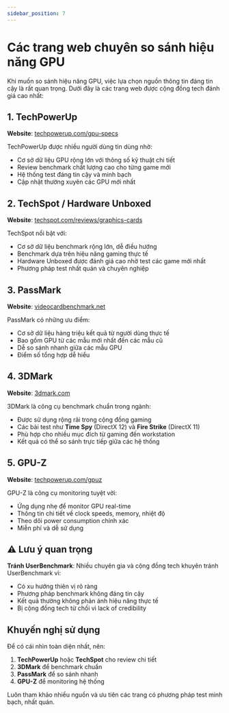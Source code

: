 ```yaml
---
sidebar_position: 7
---
```


# Các trang web chuyên so sánh hiệu năng GPU

Khi muốn so sánh hiệu năng GPU, việc lựa chọn nguồn thông tin đáng tin cậy là rất quan trọng. Dưới đây là các trang web được cộng đồng tech đánh giá cao nhất:

## 1. TechPowerUp

**Website**: [techpowerup.com/gpu-specs](https://techpowerup.com/gpu-specs)

TechPowerUp được nhiều người dùng tin dùng nhờ:
- Cơ sở dữ liệu GPU rộng lớn với thông số kỹ thuật chi tiết
- Review benchmark chất lượng cao cho từng game mới
- Hệ thống test đáng tin cậy và minh bạch
- Cập nhật thường xuyên các GPU mới nhất

## 2. TechSpot / Hardware Unboxed

**Website**: [techspot.com/reviews/graphics-cards](https://www.techspot.com/reviews/graphics-cards/)

TechSpot nổi bật với:
- Cơ sở dữ liệu benchmark rộng lớn, dễ điều hướng
- Benchmark dựa trên hiệu năng gaming thực tế
- Hardware Unboxed được đánh giá cao nhờ test các game mới nhất
- Phương pháp test nhất quán và chuyên nghiệp

## 3. PassMark

**Website**: [videocardbenchmark.net](https://www.videocardbenchmark.net/)

PassMark có những ưu điểm:
- Cơ sở dữ liệu hàng triệu kết quả từ người dùng thực tế
- Bao gồm GPU từ các mẫu mới nhất đến các mẫu cũ
- Dễ so sánh nhanh giữa các mẫu GPU
- Điểm số tổng hợp dễ hiểu

## 4. 3DMark

**Website**: [3dmark.com](https://www.3dmark.com/)

3DMark là công cụ benchmark chuẩn trong ngành:
- Được sử dụng rộng rãi trong cộng đồng gaming
- Các bài test như **Time Spy** (DirectX 12) và **Fire Strike** (DirectX 11)
- Phù hợp cho nhiều mục đích từ gaming đến workstation
- Kết quả có thể so sánh trực tiếp giữa các hệ thống

## 5. GPU-Z

**Website**: [techpowerup.com/gpuz](https://www.techpowerup.com/gpuz/)

GPU-Z là công cụ monitoring tuyệt vời:
- Ứng dụng nhẹ để monitor GPU real-time
- Thông tin chi tiết về clock speeds, memory, nhiệt độ
- Theo dõi power consumption chính xác
- Miễn phí và dễ sử dụng

## ⚠️ Lưu ý quan trọng

**Tránh UserBenchmark**: Nhiều chuyên gia và cộng đồng tech khuyên tránh UserBenchmark vì:
- Có xu hướng thiên vị rõ ràng
- Phương pháp benchmark không đáng tin cậy
- Kết quả thường không phản ánh hiệu năng thực tế
- Bị cộng đồng tech từ chối vì lack of credibility

## Khuyến nghị sử dụng

Để có cái nhìn toàn diện nhất, nên:
1. **TechPowerUp** hoặc **TechSpot** cho review chi tiết
2. **3DMark** để benchmark chuẩn
3. **PassMark** để so sánh nhanh
4. **GPU-Z** để monitoring hệ thống

Luôn tham khảo nhiều nguồn và ưu tiên các trang có phương pháp test minh bạch, nhất quán.